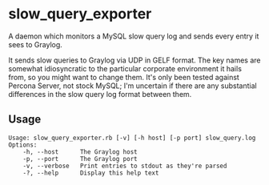 # slow_query_exporter

A daemon which monitors a MySQL slow query log and sends every entry it
sees to Graylog.

It sends slow queries to Graylog via UDP in GELF format. The key names are
somewhat idiosyncratic to the particular corporate environment it hails
from, so you might want to change them. It's only been tested against
Percona Server, not stock MySQL; I'm uncertain if there are any substantial
differences in the slow query log format between them.

## Usage

```
Usage: slow_query_exporter.rb [-v] [-h host] [-p port] slow_query.log
Options:
    -h, --host      The Graylog host
    -p, --port      The Graylog port
    -v, --verbose   Print entries to stdout as they're parsed
    -?, --help      Display this help text
```
